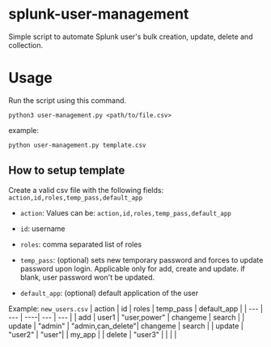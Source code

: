 # splunk-user-management
Simple script to automate Splunk user's bulk creation, update, delete and collection.

# Usage
Run the script using this command.

`python3 user-management.py <path/to/file.csv>`

example:

```bash
python user-management.py template.csv
```

## How to setup template
Create a valid csv file with the following fields: `action,id,roles,temp_pass,default_app`

- `action`: Values can be: `action,id,roles,temp_pass,default_app`

- `id`: username

- `roles`: comma separated list of roles

- `temp_pass`: (optional) sets new temporary password and forces to update password upon login. Applicable only for add, create and update. if blank, user password won't be updated. 

- `default_app`: (optional) default application of the user


Example: `new_users.csv`
| action | id | roles | temp_pass | default_app |
| --- | --- | ----| --- | --- |
| add | user1 | "user,power" | changeme | search |
| update | "admin" | "admin,can_delete"| changeme | search |
| update | "user2" | "user"|  | my_app |
| delete | "user3" | | | |
